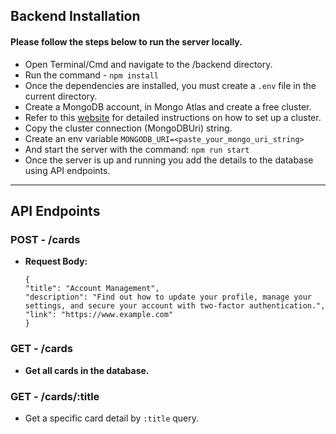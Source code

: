 ## Backend Installation

#### Please follow the steps below to run the server locally.
- Open Terminal/Cmd and navigate to the /backend directory.
- Run the command - ```npm install```
- Once the dependencies are installed, you must create a ```.env``` file in the current directory.
- Create a MongoDB account, in Mongo Atlas and create a free cluster.
- Refer to this [website](https://tinyurl.com/4u6vtj84)  for detailed instructions on how to set up a cluster.
- Copy the cluster connection (MongoDBUri) string.
- Create an env variable ```MONGODB_URI=<paste_your_mongo_uri_string>```
- And start the server with the command:
  ```npm run start```
- Once the server is up and running you add the details to the database using API endpoints.

---
## API Endpoints
### POST - /cards 
- **Request Body:**
  ```
  {
  "title": "Account Management",
  "description": "Find out how to update your profile, manage your settings, and secure your account with two-factor authentication.",
  "link": "https://www.example.com"
  }
  ```

### GET - /cards
- **Get all cards in the database.**

### GET - /cards/:title
- Get a specific card detail by ```:title``` query.

